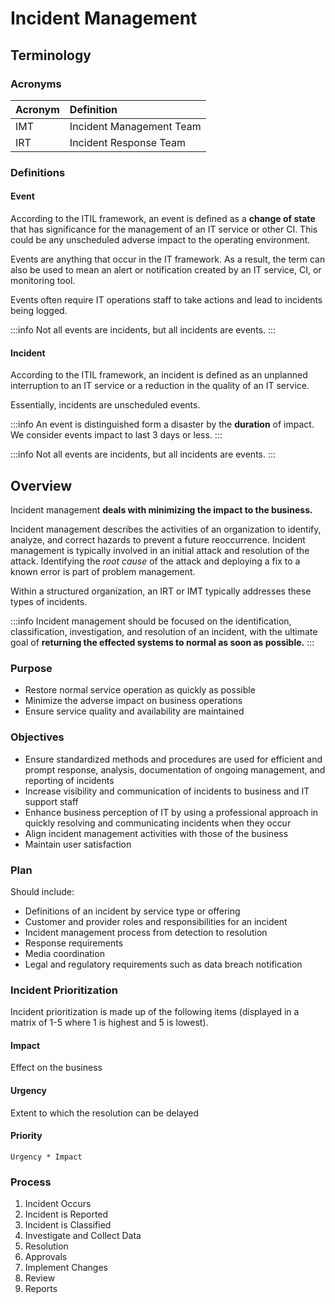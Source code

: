 # Incident Management

## Terminology

### Acronyms

| Acronym | Definition |
| :--- | :--- |
| IMT | Incident Management Team |
| IRT | Incident Response Team |

### Definitions

#### Event

According to the ITIL framework, an event is defined as a **change of state** that has significance for the management of an IT service or other CI. This could be any unscheduled adverse impact to the operating environment.

Events are anything that occur in the IT framework. As a result, the term can also be used to mean an alert or notification created by an IT service, CI, or monitoring tool.

Events often require IT operations staff to take actions and lead to incidents being logged.

:::info
Not all events are incidents, but all incidents are events.
:::

#### Incident

According to the ITIL framework, an incident is defined as an unplanned interruption to an IT service or a reduction in the quality of an IT service.

Essentially, incidents are unscheduled events.

:::info
An event is distinguished form a disaster by the **duration** of impact. We consider events impact to last 3 days or less.
:::

:::info
Not all events are incidents, but all incidents are events.
:::

## Overview

Incident management **deals with minimizing the impact to the business.**

Incident management describes the activities of an organization to identify, analyze, and correct hazards to prevent a future reoccurrence. Incident management is typically involved in an initial attack and resolution of the attack. Identifying the *root cause* of the attack and deploying a fix to a known error is part of problem management.

Within a structured organization, an IRT or IMT typically addresses these types of incidents.

:::info
Incident management should be focused on the identification, classification, investigation, and resolution of an incident, with the ultimate goal of **returning the effected systems to normal as soon as possible.**
:::

### Purpose

- Restore normal service operation as quickly as possible
- Minimize the adverse impact on business operations
- Ensure service quality and availability are maintained

### Objectives

- Ensure standardized methods and procedures are used for efficient and prompt response, analysis, documentation of ongoing management, and reporting of incidents
- Increase visibility and communication of incidents to business and IT support staff
- Enhance business perception of IT by using a professional approach in quickly resolving and communicating incidents when they occur
- Align incident management activities with those of the business
- Maintain user satisfaction

### Plan

Should include:

- Definitions of an incident by service type or offering
- Customer and provider roles and responsibilities for an incident
- Incident management process from detection to resolution
- Response requirements
- Media coordination
- Legal and regulatory requirements such as data breach notification

### Incident Prioritization

Incident prioritization is made up of the following items \(displayed in a matrix of 1-5 where 1 is highest and 5 is lowest\).

#### Impact

Effect on the business

#### Urgency

Extent to which the resolution can be delayed

#### Priority

`Urgency * Impact`

### Process

1. Incident Occurs
2. Incident is Reported
3. Incident is Classified
4. Investigate and Collect Data
5. Resolution
6. Approvals
7. Implement Changes
8. Review
9. Reports